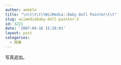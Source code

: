 ```yaml
---
author: ameblo
title: "\n\t\t\t\tWiiMedia::Baby Doll Painter\t\t"
slug: wiimediababy-doll-painter-2
id: 3221
date: '2007-04-16 15:28:01'
layout: post
categories:
  - 随筆
---
```


写真追加。